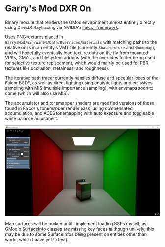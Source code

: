 # Garry's Mod DXR On

Binary module that renders the GMod environment almost entirely directly using DirectX Raytracing via NVIDIA's [Falcor framework](https://developer.nvidia.com/falcor).  

Uses PNG textures placed in `GarrysMod/bin/win64/Data/Overrides/materials` with matching paths to the relative ones in an entity's VMT file (currently `$basetexture` and `$bumpmap`), and will hopefully eventually load texture data on the fly from mounted VPKs, GMAs, and filesystem addons (with the overrides folder being used for selective texture replacement, which would mainly be used for PBR textures like occlusion, metalness, and roughness).  

The iterative path tracer currently handles diffuse and specular lobes of the Falcor BSDF, as well as direct lighting using analytic lights and emissives sampling with MIS (multiple importance sampling), with envmaps soon to come (which will also use MIS).  

The accumulator and tonemapper shaders are modified versions of those found in Falcor's [tonemapper render pass](https://github.com/NVIDIAGameWorks/Falcor/tree/master/Source/RenderPasses/ToneMapper), using compensated accumulation, and ACES tonemapping with auto exposure and toggleable white balance adjustment.  

![Example Render](https://github.com/100PXSquared/gmod-dxr/blob/master/Screenshots/ACES%20tonemapping.png)  

Map surfaces will be broken until I implement loading BSPs myself, as GMod's [SurfaceInfo](https://wiki.facepunch.com/gmod/SurfaceInfo) classes are missing key faces (although unlikely, this may be due to some SurfaceInfos being present on entities other than world, which I have yet to test).

